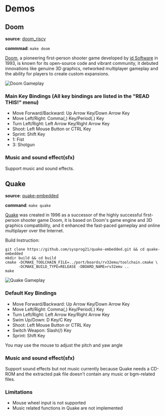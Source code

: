 # Demos

## Doom
**source**: [doom_riscv](https://github.com/sysprog21/doom_riscv)

**commmad**: `make doom`

[Doom](https://en.wikipedia.org/wiki/Doom_(franchise)), a pioneering first-person shooter game developed by [id Software](https://en.wikipedia.org/wiki/Id_Software) in 1993, is known for its open-source code and vibrant community, it debuted innovations like genuine 3D graphics, networked multiplayer gameplay and the ability for players to create custom expansions. 

![Doom Gameplay](https://imgur.com/bLc5LG8.gif)

### Main Key Bindings (All key bindings are listed in the "READ THIS!" menu)
* Move Forward/Backward: Up Arrow Key/Down Arrow Key
* Move Left/Right: Comma(,) Key/Period(.) Key
* Turn Left/Right: Left Arrow Key/Right Arrow Key
* Shoot: Left Mouse Button or CTRL Key
* Sprint: Shift Key
* 1: Fist
* 3: Shotgun

### Music and sound effect(sfx)
Support music and sound effects.

## Quake
**source**: [quake-embedded](https://github.com/sysprog21/quake-embedded/)

**command**: `make quake`

[Quake](https://en.wikipedia.org/wiki/Quake_(series)) was created in 1996 as a successor of the highly successful first-person shooter game Doom, it is based on Doom's game engine and 3D graphics compatibility, and it enhanced the fast-paced gameplay and online multiplayer over the Internet. 

Build Instruction:
```shell
git clone https://github.com/sysprog21/quake-embedded.git && cd quake-embedded
mkdir build && cd build
cmake -DCMAKE_TOOLCHAIN_FILE=../port/boards/rv32emu/toolchain.cmake \
      -DCMAKE_BUILD_TYPE=RELEASE -DBOARD_NAME=rv32emu ..
make
```

![Quake Gameplay](https://imgur.com/gXKb7D0.gif)

### Default Key Bindings
* Move Forward/Backward: Up Arrow Key/Down Arrow Key
* Move Left/Right: Comma(,) Key/Period(.) Key
* Turn Left/Right: Left Arrow Key/Right Arrow Key
* Swim Up/Down: D Key/C Key
* Shoot: Left Mouse Button or CTRL Key
* Switch Weapon: Slash(/) Key
* Sprint: Shift Key

You may use the mouse to adjust the pitch and yaw angle

### Music and sound effect(sfx)
Support sound effects but not music currently because Quake needs a CD-ROM and the extracted pak file doesn't contain any music or bgm-related files.

### Limitations
* Mouse wheel input is not supported
* Music related functions in Quake are not implemented
